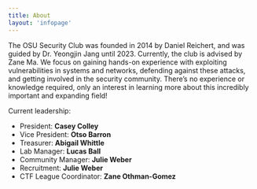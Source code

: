 ```yaml
---
title: About
layout: 'infopage'
---
```


The OSU Security Club was founded in 2014 by Daniel Reichert, and was guided by Dr. Yeongjin Jang until 2023. Currently, the club is advised by Zane Ma. We focus on gaining hands-on experience with exploiting vulnerabilities in systems and networks, defending against these attacks, and getting involved in the security community. There’s no experience or knowledge required, only an interest in learning more about this incredibly important and expanding field!

Current leadership:

- President: **Casey Colley**
- Vice President: **Otso Barron**
- Treasurer: **Abigail Whittle**
- Lab Manager: **Lucas Ball**
- Community Manager: **Julie Weber**
- Recruitment: **Julie Weber**
- CTF League Coordinator: **Zane Othman-Gomez**
